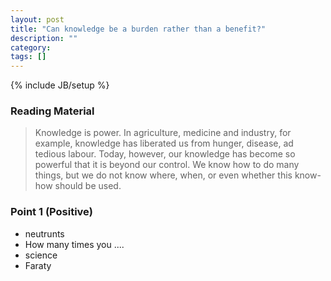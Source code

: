 ```yaml
---
layout: post
title: "Can knowledge be a burden rather than a benefit?"
description: ""
category: 
tags: []
---
```

{% include JB/setup %}

### Reading Material
> Knowledge is power. In agriculture, medicine and industry, for example, knowledge has liberated us from hunger, disease, ad tedious labour. Today, however, our knowledge has become so powerful that it is beyond our control. We know how to do many things, but we do not know where, when, or even whether this know-how should be used.

### Point 1 (Positive)

* neutrunts
* How many times you .... 
* science
* Faraty 

